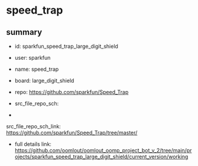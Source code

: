 # speed_trap
 
## summary 
* id: sparkfun_speed_trap_large_digit_shield
* user: sparkfun
* name: speed_trap
* board: large_digit_shield
* repo: https://github.com/sparkfun/Speed_Trap



* src_file_repo_sch: 
*
 src_file_repo_sch_link: https://github.com/sparkfun/Speed_Trap/tree/master/
* full details link: https://github.com/oomlout/oomlout_oomp_project_bot_v_2/tree/main/projects/sparkfun_speed_trap_large_digit_shield/current_version/working  






